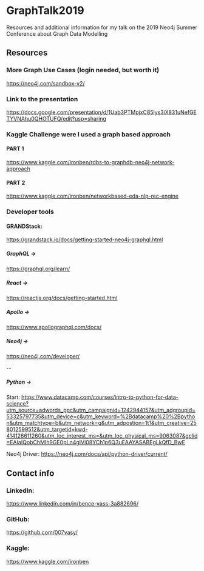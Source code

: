 # GraphTalk2019
Resources and additional information for my talk on the 2019 Neo4j Summer Conference about Graph Data Modelling

## Resources

### More Graph Use Cases (login needed, but worth it)
https://neo4j.com/sandbox-v2/

### Link to the presentation
https://docs.google.com/presentation/d/1Uab3PTMpjxC85lys3iX831uNefGETYVNAhu0QHOTUFQ/edit?usp=sharing

### Kaggle Challenge were I used a graph based approach
#### PART 1 
https://www.kaggle.com/ironben/rdbs-to-graphdb-neo4j-network-approach
#### PART 2
https://www.kaggle.com/ironben/networkbased-eda-nlp-rec-engine

### Developer tools
#### GRANDStack:
https://grandstack.io/docs/getting-started-neo4j-graphql.html
##### GraphQL ->
https://graphql.org/learn/
##### React ->
https://reactjs.org/docs/getting-started.html
##### Apollo ->
https://www.apollographql.com/docs/
##### Neo4j ->
https://neo4j.com/developer/

--

##### Python ->
Start:
https://www.datacamp.com/courses/intro-to-python-for-data-science?utm_source=adwords_ppc&utm_campaignid=1242944157&utm_adgroupid=53325797735&utm_device=c&utm_keyword=%2Bdatacamp%20%2Bpython&utm_matchtype=b&utm_network=g&utm_adpostion=1t1&utm_creative=258012599512&utm_targetid=kwd-414126611260&utm_loc_interest_ms=&utm_loc_physical_ms=9063087&gclid=EAIaIQobChMIh9GE0pLn4gIVi08YCh1p6Q3uEAAYASABEgLkQfD_BwE

Neo4j Driver:
https://neo4j.com/docs/api/python-driver/current/

## Contact info
### LinkedIn:
https://www.linkedin.com/in/bence-vass-3a882696/
### GitHub: 
https://github.com/007vasy/
### Kaggle:
https://www.kaggle.com/ironben
